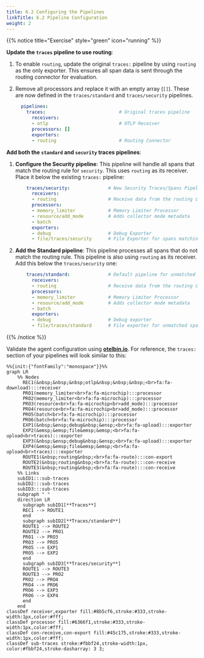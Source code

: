 ```yaml
---
title: 6.2 Configuring the Pipelines
linkTitle: 6.2 Pipeline Configuration
weight: 2
---
```


{{% notice title="Exercise" style="green" icon="running" %}}

**Update the `traces` pipeline to use routing**:

1. To enable `routing`, update the original `traces:` pipeline by using `routing` as the only exporter. This ensures all span data is sent through the routing connector for evaluation.
2. Remove all processors and replace it with an empty array (`[]`). These are now defined in the `traces/standard` and `traces/security` pipelines.

    ```yaml
      pipelines:
        traces:                           # Original traces pipeline
          receivers: 
          - otlp                          # OTLP Receiver
          processors: []
          exporters: 
          - routing                       # Routing Connector
    ```

**Add both the `standard` and `security` traces pipelines**:

1. **Configure the Security pipeline**: This pipeline will handle all spans that match the routing rule for `security`.
This uses `routing` as its receiver. Place it below the existing `traces:` pipeline:

    ```yaml
        traces/security:              # New Security Traces/Spans Pipeline
          receivers: 
          - routing                   # Receive data from the routing connector
          processors:
          - memory_limiter            # Memory Limiter Processor
          - resource/add_mode         # Adds collector mode metadata
          - batch
          exporters:
          - debug                     # Debug Exporter 
          - file/traces/security      # File Exporter for spans matching rule
    ```

2. **Add the Standard pipeline**: This pipeline processes all spans that do not match the routing rule.
This pipeline is also using `routing` as its receiver. Add this below the `traces/security` one:

    ```yaml
        traces/standard:              # Default pipeline for unmatched spans
          receivers: 
          - routing                   # Receive data from the routing connector
          processors:
          - memory_limiter            # Memory Limiter Processor
          - resource/add_mode         # Adds collector mode metadata
          - batch
          exporters:
          - debug                     # Debug exporter
          - file/traces/standard      # File exporter for unmatched spans
    ```

{{% /notice %}}

Validate the agent configuration using **[otelbin.io](https://www.otelbin.io/)**. For reference, the `traces:` section of your pipelines will look similar to this:

```mermaid
%%{init:{"fontFamily":"monospace"}}%%
graph LR
    %% Nodes
      REC1(&nbsp;&nbsp;&nbsp;otlp&nbsp;&nbsp;&nbsp;<br>fa:fa-download):::receiver
      PRO1(memory_limiter<br>fa:fa-microchip):::processor
      PRO2(memory_limiter<br>fa:fa-microchip):::processor
      PRO3(resource<br>fa:fa-microchip<br>add_mode):::processor
      PRO4(resource<br>fa:fa-microchip<br>add_mode):::processor
      PRO5(batch<br>fa:fa-microchip):::processor
      PRO6(batch<br>fa:fa-microchip):::processor
      EXP1(&nbsp;&ensp;debug&nbsp;&ensp;<br>fa:fa-upload):::exporter
      EXP2(&emsp;&emsp;file&emsp;&emsp;<br>fa:fa-upload<br>traces):::exporter
      EXP3(&nbsp;&ensp;debug&nbsp;&ensp;<br>fa:fa-upload):::exporter
      EXP4(&emsp;&emsp;file&emsp;&emsp;<br>fa:fa-upload<br>traces):::exporter
      ROUTE1(&nbsp;routing&nbsp;<br>fa:fa-route):::con-export
      ROUTE2(&nbsp;routing&nbsp;<br>fa:fa-route):::con-receive
      ROUTE3(&nbsp;routing&nbsp;<br>fa:fa-route):::con-receive
    %% Links
    subID1:::sub-traces
    subID2:::sub-traces
    subID3:::sub-traces
    subgraph " "
    direction LR
      subgraph subID1[**Traces**]
      REC1 --> ROUTE1
      end
      subgraph subID2[**Traces/standard**]
      ROUTE1 --> ROUTE2
      ROUTE2 --> PRO1
      PRO1 --> PRO3
      PRO3 --> PRO5
      PRO5 --> EXP1
      PRO5 --> EXP2
      end
      subgraph subID3[**Traces/security**]
      ROUTE1 --> ROUTE3
      ROUTE3 --> PRO2
      PRO2 --> PRO4
      PRO4 --> PRO6
      PRO6 --> EXP3
      PRO6 --> EXP4
      end
    end
classDef receiver,exporter fill:#8b5cf6,stroke:#333,stroke-width:1px,color:#fff;
classDef processor fill:#6366f1,stroke:#333,stroke-width:1px,color:#fff;
classDef con-receive,con-export fill:#45c175,stroke:#333,stroke-width:1px,color:#fff;
classDef sub-traces stroke:#fbbf24,stroke-width:1px, color:#fbbf24,stroke-dasharray: 3 3;
```

